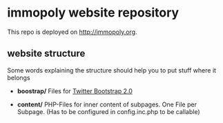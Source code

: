 # immopoly website repository

This repo is deployed on http://immopoly.org.

## website structure

Some words explaining the structure should help you to put stuff where it belongs

 * **boostrap/**
	Files for [Twitter Bootstrap 2.0](http://twitter.github.com/bootstrap/)

 * **content/**
	PHP-Files for inner content of subpages. One File per Subpage. (Has to be configured in config.inc.php to be callable)


